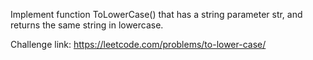Implement function ToLowerCase() that has a string parameter str, and returns the same string in lowercase.


Challenge link: https://leetcode.com/problems/to-lower-case/
